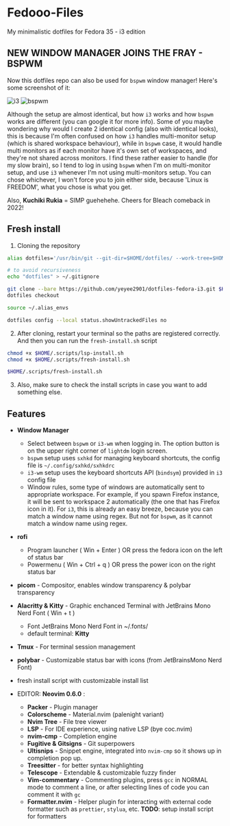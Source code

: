 # Fedooo-Files
My minimalistic dotfiles for Fedora 35 - i3 edition

## NEW WINDOW MANAGER JOINS THE FRAY - BSPWM
Now this dotfiles repo can also be used for `bspwm` window manager!
Here's some screenshot of it:

![i3](https://user-images.githubusercontent.com/55247343/147756245-b2334adc-251a-49a0-b4af-b907a09a97e2.png)
![bspwm](https://user-images.githubusercontent.com/55247343/147756251-29fb388a-151d-46be-998a-82042cdb564e.png)

Although the setup are almost identical, but how `i3` works and how `bspwm` works are different (you can google it for more info). Some of you maybe wondering why would I create 2 identical config (also with identical looks), this is because I'm often confused on how `i3` handles multi-monitor setup (which is shared workspace behaviour), while in `bspwm` case, it would handle multi monitors as if each monitor have it's own set of workspaces, and they're not shared across monitors. I find these rather easier to handle (for my slow brain), so I tend to log in using `bspwm` when I'm on multi-monitor setup, and use `i3` whenever I'm not using multi-monitors setup. You can chose whichever, I won't force you to join either side, because 'Linux is FREEDOM', what you chose is what you get.

Also, **Kuchiki Rukia** = SIMP guehehehe. Cheers for Bleach comeback in 2022!

## Fresh install

1. Cloning the repository
```bash
alias dotfiles='/usr/bin/git --git-dir=$HOME/dotfiles/ --work-tree=$HOME'

# to avoid recursiveness
echo "dotfiles" > ~/.gitignore

git clone --bare https://github.com/yeyee2901/dotfiles-fedora-i3.git $HOME/dotfiles
dotfiles checkout

source ~/.alias_envs

dotfiles config --local status.showUntrackedFiles no
```
2. After cloning, restart your terminal so the paths are registered correctly. And then you can run the `fresh-install.sh` script
```bash
chmod +x $HOME/.scripts/lsp-install.sh
chmod +x $HOME/.scripts/fresh-install.sh

$HOME/.scripts/fresh-install.sh
```
3. Also, make sure to check the install scripts in case you want to add something else.

## Features
- **Window Manager**
   - Select between `bspwm` or `i3-wm` when logging in. The option button is on the upper right corner of `lightdm` login screen.
   - `bspwm` setup uses `sxhkd` for managing keyboard shortcuts, the config file is `~/.config/sxhkd/sxhkdrc`
   - `i3-wm` setup uses the keyboard shortcuts API (`bindsym`) provided in `i3` config file
   - Window rules, some type of windows are automatically sent to appropriate workspace. For example, if you spawn Firefox instance, it will be sent to workspace 2 automatically (the one that has Firefox icon in it). For `i3`, this is already an easy breeze, because you can match a window name using regex. But not for `bspwm`, as it cannot match a window name using regex.
- **rofi**
   - Program launcher ( Win + Enter ) OR press the fedora icon on the left of status bar
   - Powermenu ( Win + Ctrl + q ) OR press the power icon on the right status bar
- **picom** - Compositor, enables window transparency & polybar transparency
- **Alacritty & Kitty** - Graphic enchanced Terminal with JetBrains Mono Nerd Font ( Win + t )
   - Font JetBrains Mono Nerd Font in ~/.fonts/
   - default terminal: **Kitty**
- **Tmux** - For terminal session management
- **polybar** - Customizable status bar with icons (from JetBrainsMono Nerd Font)
- fresh install script with customizable install list

- EDITOR: **Neovim 0.6.0** :
  - **Packer** - Plugin manager
  - **Colorscheme** - Material.nvim (palenight variant)
  - **Nvim Tree** - File tree viewer
  - **LSP** - For IDE experience, using native LSP (bye coc.nvim)
  - **nvim-cmp** - Completion engine
  - **Fugitive & Gitsigns** - Git superpowers
  - **Ultisnips** - Snippet engine, integrated into `nvim-cmp` so it shows up in completion pop up.
  - **Treesitter** - for better syntax highlighting
  - **Telescope** - Extendable & customizable fuzzy finder
  - **Vim-commentary** - Commenting plugins, press `gcc` in NORMAL mode to comment a line, or after selecting lines of code you can comment it with `gc`
  - **Formatter.nvim** - Helper plugin for interacting with external code formatter such as `prettier`, `stylua`, etc. **TODO**: setup install script for formatters
